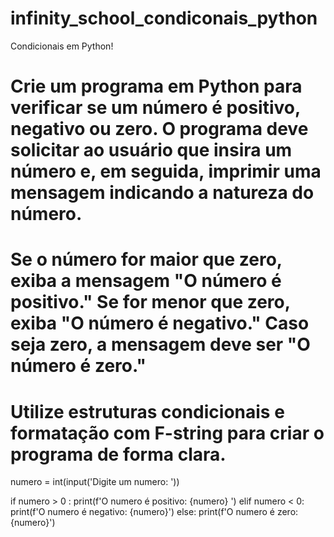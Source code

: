# infinity_school_condiconais_python
Condicionais em Python!

# Crie um programa em Python para verificar se um número é positivo, negativo ou zero. O programa deve solicitar ao usuário que insira um número e, em seguida, imprimir uma mensagem indicando a natureza do número.

# Se o número for maior que zero, exiba a mensagem "O número é positivo." Se for menor que zero, exiba "O número é negativo." Caso seja zero, a mensagem deve ser "O número é zero."

# Utilize estruturas condicionais e formatação com F-string para criar o programa de forma clara.

numero = int(input('Digite um numero: '))

if numero > 0 :
    print(f'O numero é positivo: {numero} ')
elif numero < 0:
    print(f'O numero é negativo: {numero}')
else:
    print(f'O numero é zero: {numero}')
